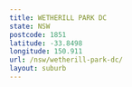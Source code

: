```yaml
---
title: WETHERILL PARK DC
state: NSW
postcode: 1851
latitude: -33.8498
longitude: 150.911
url: /nsw/wetherill-park-dc/
layout: suburb
---
```

